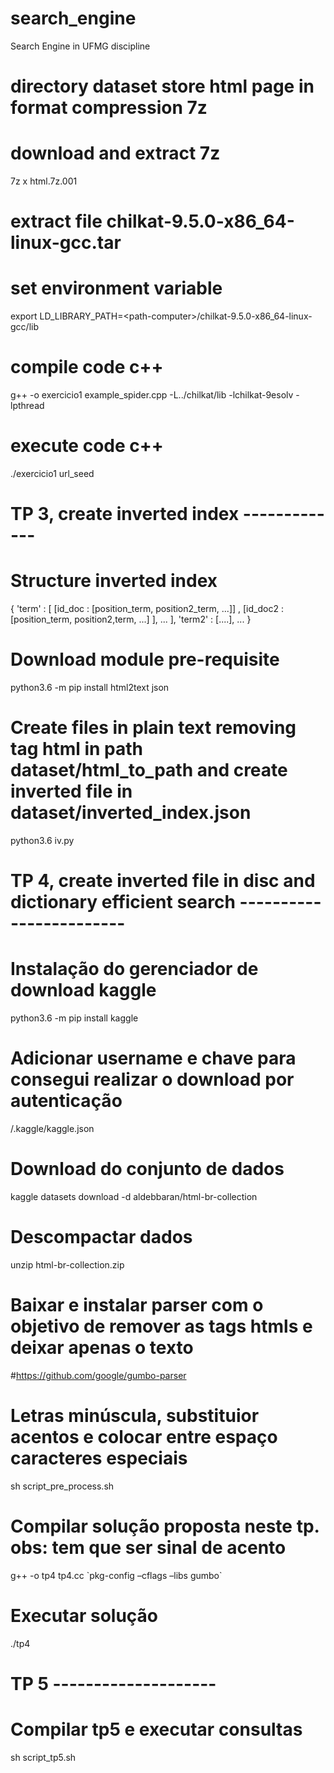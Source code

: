# search_engine
Search Engine in UFMG discipline 

# directory dataset store html page in format compression 7z
# download and extract 7z
7z x html.7z.001

# extract file chilkat-9.5.0-x86_64-linux-gcc.tar 
# set environment variable
export LD_LIBRARY_PATH=\<path-computer\>/chilkat-9.5.0-x86_64-linux-gcc/lib

# compile code c++
g++ -o exercicio1 example_spider.cpp -L../chilkat/lib -lchilkat-9esolv -lpthread

# execute code c++
./exercicio1 url_seed

# TP 3, create inverted index -------------

# Structure inverted index
{ 'term' : [ [id_doc : [position_term, position2_term, ...]] , [id_doc2 : [position_term, position2,term, ...] ], ...  ], 
   'term2' : [....],
    ...
}

# Download module pre-requisite
python3.6 -m pip install html2text json

# Create files in plain text removing tag html in path dataset/html_to_path and create inverted file in dataset/inverted_index.json
python3.6 iv.py


# TP 4, create inverted file in disc and dictionary efficient search ------------------------

# Instalação do gerenciador de download kaggle
python3.6 -m pip install kaggle

# Adicionar username e chave para consegui realizar o download por autenticação
/.kaggle/kaggle.json

# Download do conjunto de dados
kaggle datasets download -d aldebbaran/html-br-collection

# Descompactar dados
unzip html-br-collection.zip

# Baixar e instalar parser com o objetivo de remover as tags htmls e deixar apenas o texto
#https://github.com/google/gumbo-parser

# Letras minúscula, substituior acentos e colocar entre espaço caracteres especiais
sh script_pre_process.sh

# Compilar solução proposta neste tp. obs: tem que ser sinal de acento
g++ -o tp4 tp4.cc \`pkg-config –cflags –libs gumbo\`

# Executar solução
./tp4

# TP 5 --------------------

# Compilar tp5 e executar consultas
sh script_tp5.sh

